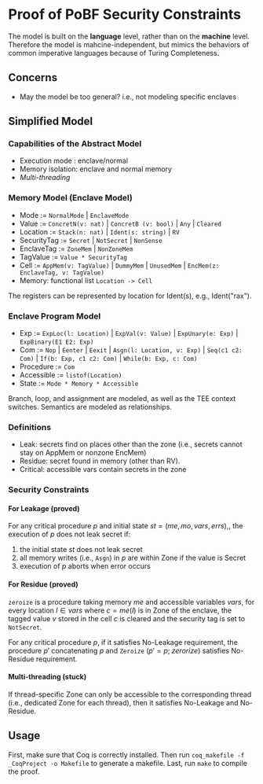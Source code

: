 # Proof of PoBF Security Constraints

The model is built on the **language** level, rather than on the **machine** level.
Therefore the model is mahcine-independent, but mimics the behaviors of common imperative languages because of Turing Completeness.

## Concerns

- May the model be too general? i.e., not modeling specific enclaves

## Simplified Model

### Capabilities of the Abstract Model

- Execution mode : enclave/normal
- Memory isolation: enclave and normal memory
- *Multi-threading*

### Memory Model (Enclave Model)

- Mode := `NormalMode` | `EnclaveMode`
- Value := `ConcretN(v: nat)` | `ConcretB (v: bool)` | `Any` | `Cleared`
- Location := `Stack(n: nat)` | `Ident(s: string)` | `RV`
- SecurityTag := `Secret` | `NotSecret` | `NonSense`
- EnclaveTag := `ZoneMem` | `NonZoneMem`
- TagValue := `Value * SecurityTag`
- Cell := `AppMem(v: TagValue)` | `DummyMem` | `UnusedMem` | `EncMem(z: EnclaveTag, v: TagValue)`
- Memory: functional list `Location -> Cell` 

The registers can be represented by location for Ident(s), e.g., Ident("rax").

### Enclave Program Model

- Exp := `ExpLoc(l: Location)` | `ExpVal(v: Value)` | `ExpUnary(e: Exp)` | `ExpBinary(E1 E2: Exp)`
- Com := `Nop` | `Eenter` | `Eexit` | `Asgn(l: Location, v: Exp)` | `Seq(c1 c2: Com)` | `If(b: Exp, c1 c2: Com)` | `While(b: Exp, c: Com)`
- Procedure := `Com`
- Accessible := `listof(Location)`
- State := `Mode * Memory * Accessible`

Branch, loop, and assignment are modeled, as well as the TEE context switches.
Semantics are modeled as relationships.

### Definitions

- Leak: secrets find on places other than the zone (i.e., secrets cannot stay on AppMem or nonzone EncMem)
- Residue: secret found in memory (other than RV).
- Critical: accessible vars contain secrets in the zone

### Security Constraints

#### For Leakage (proved)

For any critical procedure $p$ and initial state $st=(me, mo, vars, errs)$,, the execution of $p$ does not leak secret if:
1. the initial state $st$ does not leak secret
2. all memory writes (i.e., `Asgn`) in $p$ are within Zone if the value
is Secret
3. execution of $p$ aborts when error occurs

#### For Residue (proved)

`zeroize` is a procedure taking memory $me$ and accessible variables $vars$,
for every location $l \in vars$ where $c=me(l)$ is in Zone of the enclave,
the tagged value $v$ stored in the cell $c$ is cleared and the security tag is set to `NotSecret`.

For any critical procedure $p$, if it satisfies No-Leakage
requirement, the procedure $p'$ concatenating $p$ and `Zeroize` ($p'=p;\;zerorize$) satisfies No-Residue requirement.

#### Multi-threading (stuck)

If thread-specific Zone can only be accessible to the corresponding thread (i.e., dedicated Zone for each thread), then it satisfies No-Leakage and No-Residue.

## Usage

First, make sure that Coq is correctly installed.
Then run `coq_makefile -f _CoqProject -o Makefile` to generate a makefile.
Last, run `make` to compile the proof.
